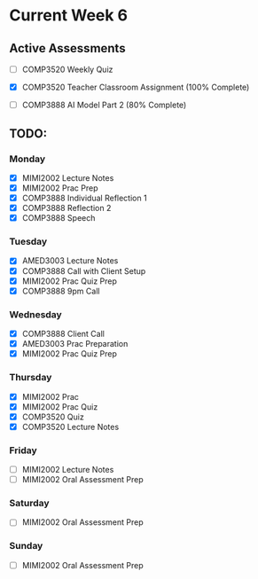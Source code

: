 # Current Week 6

## Active Assessments

- [ ] COMP3520 Weekly Quiz
- [x] COMP3520 Teacher Classroom Assignment (100% Complete)

- [ ] COMP3888 AI Model Part 2 (80% Complete)

## TODO:

### Monday

- [x] MIMI2002 Lecture Notes
- [x] MIMI2002 Prac Prep
- [x] COMP3888 Individual Reflection 1
- [x] COMP3888 Reflection 2
- [x] COMP3888 Speech

### Tuesday

- [x] AMED3003 Lecture Notes
- [x] COMP3888 Call with Client Setup
- [x] MIMI2002 Prac Quiz Prep
- [x] COMP3888 9pm Call

### Wednesday

- [x] COMP3888 Client Call
- [x] AMED3003 Prac Preparation
- [x] MIMI2002 Prac Quiz Prep

### Thursday

- [x] MIMI2002 Prac
- [x] MIMI2002 Prac Quiz
- [x] COMP3520 Quiz
- [x] COMP3520 Lecture Notes

### Friday

- [ ] MIMI2002 Lecture Notes
- [ ] MIMI2002 Oral Assessment Prep

### Saturday

- [ ] MIMI2002 Oral Assessment Prep

### Sunday

- [ ] MIMI2002 Oral Assessment Prep
